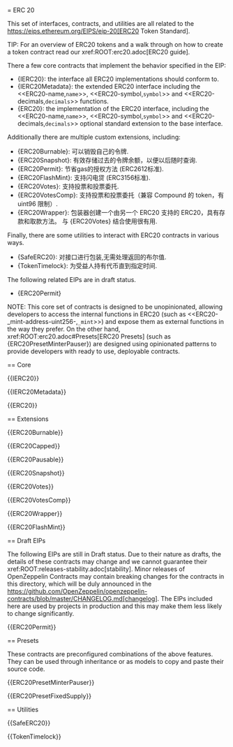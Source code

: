 = ERC 20


This set of interfaces, contracts, and utilities are all related to the https://eips.ethereum.org/EIPS/eip-20[ERC20 Token Standard].

TIP: For an overview of ERC20 tokens and a walk through on how to create a token contract read our xref:ROOT:erc20.adoc[ERC20 guide].

There a few core contracts that implement the behavior specified in the EIP:

* {IERC20}: the interface all ERC20 implementations should conform to.
* {IERC20Metadata}: the extended ERC20 interface including the <<ERC20-name,`name`>>, <<ERC20-symbol,`symbol`>> and <<ERC20-decimals,`decimals`>> functions.
* {ERC20}: the implementation of the ERC20 interface, including the <<ERC20-name,`name`>>, <<ERC20-symbol,`symbol`>> and <<ERC20-decimals,`decimals`>> optional standard extension to the base interface.

Additionally there are multiple custom extensions, including:

* {ERC20Burnable}: 可以销毁自己的令牌.
* {ERC20Snapshot}: 有效存储过去的令牌余额，以便以后随时查询.
* {ERC20Permit}: 节省gas的授权方法 (ERC2612标准).
* {ERC20FlashMint}: 支持闪电贷 (ERC3156标准).
* {ERC20Votes}: 支持投票和投票委托.
* {ERC20VotesComp}: 支持投票和投票委托（兼容 Compound 的 token，有 uint96 限制）.
* {ERC20Wrapper}: 包装器创建一个由另一个 ERC20 支持的 ERC20，具有存款和取款方法。 与 {ERC20Votes} 结合使用很有用.

Finally, there are some utilities to interact with ERC20 contracts in various ways.

* {SafeERC20}: 对接口进行包装,无需处理返回的布尔值.
* {TokenTimelock}: 为受益人持有代币直到指定时间.

The following related EIPs are in draft status.

- {ERC20Permit}

NOTE: This core set of contracts is designed to be unopinionated, allowing developers to access the internal functions in ERC20 (such as <<ERC20-_mint-address-uint256-,`_mint`>>) and expose them as external functions in the way they prefer. On the other hand, xref:ROOT:erc20.adoc#Presets[ERC20 Presets] (such as {ERC20PresetMinterPauser}) are designed using opinionated patterns to provide developers with ready to use, deployable contracts.

== Core

{{IERC20}}

{{IERC20Metadata}}

{{ERC20}}

== Extensions

{{ERC20Burnable}}

{{ERC20Capped}}

{{ERC20Pausable}}

{{ERC20Snapshot}}

{{ERC20Votes}}

{{ERC20VotesComp}}

{{ERC20Wrapper}}

{{ERC20FlashMint}}

== Draft EIPs

The following EIPs are still in Draft status. Due to their nature as drafts, the details of these contracts may change and we cannot guarantee their xref:ROOT:releases-stability.adoc[stability]. Minor releases of OpenZeppelin Contracts may contain breaking changes for the contracts in this directory, which will be duly announced in the https://github.com/OpenZeppelin/openzeppelin-contracts/blob/master/CHANGELOG.md[changelog]. The EIPs included here are used by projects in production and this may make them less likely to change significantly.

{{ERC20Permit}}

== Presets

These contracts are preconfigured combinations of the above features. They can be used through inheritance or as models to copy and paste their source code.

{{ERC20PresetMinterPauser}}

{{ERC20PresetFixedSupply}}

== Utilities

{{SafeERC20}}

{{TokenTimelock}}